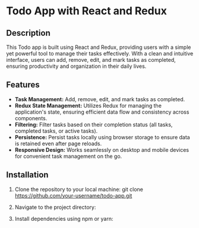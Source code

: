 # Todo App with React and Redux

## Description
This Todo app is built using React and Redux, providing users with a simple yet powerful tool to manage their tasks effectively. With a clean and intuitive interface, users can add, remove, edit, and mark tasks as completed, ensuring productivity and organization in their daily lives.

## Features
- **Task Management:** Add, remove, edit, and mark tasks as completed.
- **Redux State Management:** Utilizes Redux for managing the application's state, ensuring efficient data flow and consistency across components.
- **Filtering:** Filter tasks based on their completion status (all tasks, completed tasks, or active tasks).
- **Persistence:** Persist tasks locally using browser storage to ensure data is retained even after page reloads.
- **Responsive Design:** Works seamlessly on desktop and mobile devices for convenient task management on the go.


## Installation
1. Clone the repository to your local machine:
git clone https://github.com/your-username/todo-app.git

2. Navigate to the project directory:
3. Install dependencies using npm or yarn:
